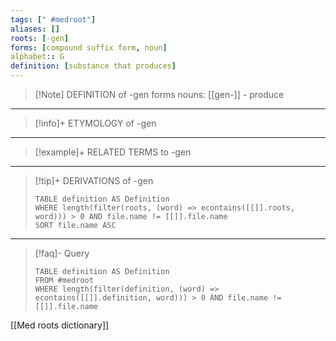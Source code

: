 ```yaml
---
tags: [" #medroot"]
aliases: []
roots: [-gen]
forms: [compound suffix form, noun]
alphabet:: G
definition: [substance that produces]
---
```

>[!Note] DEFINITION of -gen
>forms nouns: [[gen-]] - produce 
_____
>[!info]+ ETYMOLOGY of -gen
>
_____
>[!example]+ RELATED TERMS to -gen
>
_____
>[!tip]+ DERIVATIONS of -gen
>```dataview
>TABLE definition AS Definition 
>WHERE length(filter(roots, (word) => econtains([[]].roots, word))) > 0 AND file.name != [[]].file.name
>SORT file.name ASC
>```
_____
>[!faq]- Query
>```dataview
>TABLE definition AS Definition
>FROM #medroot
>WHERE length(filter(definition, (word) => econtains([[]].definition, word))) > 0 AND file.name != [[]].file.name
>```

[[Med roots dictionary]]